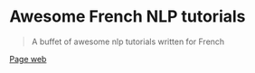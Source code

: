 # Awesome French NLP tutorials

> A buffet of awesome nlp tutorials written for French

[Page web](https://nlpforfrench.fr)
